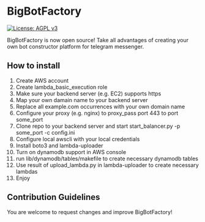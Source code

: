 # BigBotFactory
[![License: AGPL v3](https://img.shields.io/badge/License-AGPL%20v3-blue.svg)](http://www.gnu.org/licenses/agpl-3.0)

BigBotFactory is now open source! Take all advantages of creating your own bot constructor platform for telegram messenger.

## How to install

1. Create AWS account
2. Create lambda_basic_execution role
3. Make sure your backend server (e.g. EC2) supports https
4. Map your own damain name to your backend server
5. Replace all example.com occurrences with your own domain name
6. Configure your proxy (e.g. nginx) to proxy_pass port 443 to port some_port
7. Clone repo to your backend server and start start_balancer.py -p some_port -c config.ini
8. Configure local awscli with your local credentials
9. Install boto3 and lambda-uploader
10. Turn on dynamodb support in AWS console 
11. run lib/dynamodb/tables/makefile to create necessary dynamodb tables
12. Use result of upload_lambda.py in lambda-uploader to create necessary lambdas
13. Enjoy

## Contribution Guidelines

You are welcome to request changes and improve BigBotFactory!
